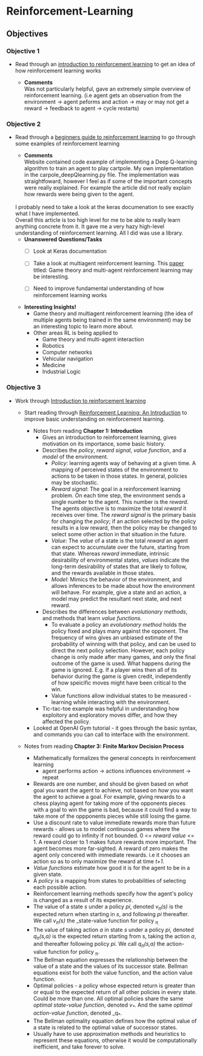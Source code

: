 # Reinforcement-Learning

## Objectives

### Objective 1 ###
* Read through an [introduction to reinforcement learning](https://www.analyticsvidhya.com/blog/2016/12/getting-ready-for-ai-based-gaming-agents-overview-of-open-source-reinforcement-learning-platforms/) to get an idea of how reinforcement learning works

    * **Comments** <br>
    Was not particularly helpful, gave an extremely simple overview of reinforcement learning. (i.e agent gets an observation from the environment -> agent peforms and action -> may or may not get a reward -> feedback to agent -> cycle restarts)

### Objective 2 ###
* Read through a [beginners guide to reinforcement learning](https://www.analyticsvidhya.com/blog/2017/01/introduction-to-reinforcement-learning-implementation/) to go through some examples of reinforcement learning

    * **Comments** <br>
    Website contained code example of implementing a Deep Q-learning algorithm to train an agent to play cartpole.
    My own implementation in the carpole_deepQlearning.py file. The implementation was straightfoward, however I feel as if some of the important concepts were really explained. For example the article did not really explain how rewards were being given to the agent.
    <br>
    I probably need to take a look at the keras documenation to see exactly what I have implemented.
    <br>
    Overall this article is too high level for me to be able to really learn anything concrete from it. It gave me a very hazy high-level understanding of reinforcement learning. All I did was use a library.

    * **Unanswered Questions/Tasks** <br>
        - [ ] Look at Keras documentation
        - [ ] Take a look at multiagent reinforcement learning. This [paper](https://link.springer.com/chapter/10.1007/978-3-642-27645-3_14) titled: Game theory and multi-agent reinforcement learning may be interesting.
        - [ ] Need to improve fundamental understanding of how reinforcement learning works


    * **Interesting Insights!** <br>
        * Game theory and multiagent reinforcement learning (the idea of multiple agents being trained in the same environment) may be an interesting topic to learn more about.
        * Other areas RL is being applied to
            * Game theory and multi-agent interaction
            * Robotics
            * Computer networks
            * Vehicular navigation
            * Medicine
            * Industrial Logic

### Objective 3 ###
* Work through [Introduction to reinforcement learning](https://github.com/dennybritz/reinforcement-learning)
    * Start reading through [Reinforcement Learning: An Introduction](http://incompleteideas.net/book/bookdraft2017nov5.pdf) to improve basic understanding on reinforcement learning.

        * Notes from reading **Chapter 1: Introduction**
            * Gives an introduction to reinforcement learning, gives motivation on its importance, some basic history.
            * Describes the _policy_, _reward signal_, _value function_, and a _model_ of the environment.
                * _Policy_: learning agents way of behaving at a given time. A mapping of perceived states of the environment to actions to be taken in those states. In general, policies may be stochastic.
                * _Reward signal_: The goal in a reinforcement learning problem. On each time step, the environment sends a single number to the agent. This number is the _reward_. The agents objective is to maximize the total _reward_ it receives over time. The _reward signal_ is the primary basis for changing the _policy_; if an action selected by the policy results in a low reward, then the policy may be changed to select some other action in that situation in the future.
                * _Value_: The _value_ of a state is the total _reward_ an agent can expect to accumulate over the future, starting from that state. Whereas _reward_ immediate, intrinsic desirability of environmental states, _values_ indicate the long-term desirability of states that are likely to follow, and the rewards available in those states.
                * _Model_: Mimics the behavior of the environment, and allows inferences to be made about how the environment will behave. For example, give a state and an action, a model may predict the resultant next state, and next reward. 
            * Describes the differences between _evolutionary methods_, and methods that learn _value functions_.
                * To evaluate a policy an _evolutionary method_ holds the policy fixed and plays many against the opponent. The frequency of wins gives an unbiased estimate of the probability of winning with that policy, and can be used to direct the next policy selection. However, each policy change is only made after many games, and only the final outcome of the game is used. What happens during the game is ignored. E.g. If a player wins then all of its behavior during the game is given credit, independently of how speicific moves might have been critical to the win. 
                * Value functions allow individual states to be measured - learning while interacting with the environment. 
            * Tic-tac-toe example was helpful in understanding how exploitory and exploratory moves differ, and how they affected the policy.
        * Looked at OpenAI Gym tutorial - it goes through the basic syntax, and commands you can call to interface with the environment.

    * Notes from reading **Chapter 3: Finite Markov Decision Process**
        * Mathematically formalizes the general concepts in reinforcement learning
            * agent performs action -> actions influences environment -> repeat
        * Rewards are one number, and should be given based on _what_ goal you want the agent to achieve, not based on _how_ you want the agent to achieve a goal. For example, giving rewards to a chess playing agent for taking more of the opponents pieces with a goal to win the game is bad, because it could find a way to take more of the oppponents pieces while still losing the game.
        * Use a discount rate to value immediate rewards more than future rewards - allows us to model continuous games where the reward could go to infinity if not bounded. 0 <= _reward value_ <= 1. A reward closer to 1 makes future rewards more important. The agent becomes more far-sighted. A reward of zero makes the agent only concered with immediate rewards. i.e it chooses an action so as to only maximize the reward at time _t+1_.
        * _Value functions_ estimate how good it is for the agent to be in a given state.
        * A _policy_ is a mapping from states to probabilities of selecting each possible action.
        * Reinforcement learning methods specify how the agent's policy is changed as a result of its experience.
        * The value of a state _s_ under a policy _pi_, denoted _v<sub>&pi;</sub>(s)_ is the expected return when starting in _s_, and following _pi_ thereafter. We call _v<sub>&pi;</sub>(s)_ the _state-value function for policy <sub>&pi;<sub>.
        * The value of taking action _a_ in state _s_ under a policy _pi_, denoted _q<sub>&pi;</sub>(s,a)_ is the expected return starting from s, taking the action _a_, and thereafter following policy _pi_.
        We call _q<sub>&pi;</sub>(s,a)_ the action-value function for policy <sub>&pi;</sub>.
        * The Bellman equation expresses the relationship between the value of a state and the values of its successor state. Bellman equations exist for both the value function, and the action value function.
        * Optimal policies - a policy whose expected return is greater than or equal to the expected return of all other policies in every state. Could be more than one. All optimal policies share the same _optimal state-value function_, denoted _v<sub>*</sub>_. And the same _optimal action-value function_, denoted _q<sub>*</sub>.
        * The Bellman optimality equation defines how the optimal value of a state is related to the optimal value of successor states.
        * Usually have to use approximation methods and heuristics to represent these equations, otherwise it would be computationally inefficient, and take forever to solve.



